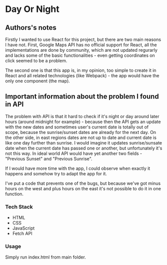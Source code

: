 # Day Or Night

## Authors's notes
Firstly I wanted to use React for this project, but there are two main reasons I have not. First, Google Maps API has no official support for React, all the implementations are done by community, which are not updated regurarly and lacks some of the basic functionalities - even getting coordinates on click seemed to be a problem.

The second one is that this app is, in my opinion, too simple to create it in React and all related technologies (like Webpack) - the app would have the only one component (the map).

## Important information about the problem I found in API
The problem with API is that it hard to check if it's night or day around later hours (around midnight for example) - because then the API gets an update with the new dates and sometimes user's current date is totally out of scope, because the sunrise/sunset dates are already for the next day. On the other side, in east regions dates are not up to date and current date is like one day further than sunrise. I would imagine it updates sunrise/sunsate date when the current date has passed one or another, but unfortunately it's not this way. In ideal world API would have yet another two fields - "Previous Sunset" and "Previous Sunrise".

If I would have more time with the app, I could observe when exactly it happens and somehow try to adapt the app for it.

I've put a code that prevents one of the bugs, but because we've got minus hours on the west and plus hours on the east it's not possible to do it in one function.

### Tech Stack

  - HTML
  - CSS
  - JavaScript
  - Fetch API

### Usage

Simply run index.html from main folder.
